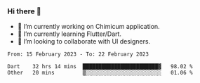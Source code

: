 ### Hi there 👋

<!--
**devcat37/devcat37** is a ✨ _special_ ✨ repository because its `README.md` (this file) appears on your GitHub profile.-->


- 🔭 I’m currently working on Chimicum application.
- 🌱 I’m currently learning Flutter/Dart.
- 👯 I’m looking to collaborate with UI designers.
<!-- - 🤔 I’m looking for help with ... -->

<!--START_SECTION:waka-->

```text
From: 15 February 2023 - To: 22 February 2023

Dart    32 hrs 14 mins  ████████████████████████▓   98.02 %
Other   20 mins         ▒░░░░░░░░░░░░░░░░░░░░░░░░   01.06 %
```

<!--END_SECTION:waka-->
